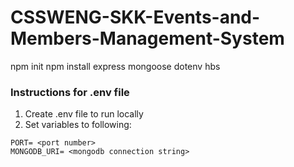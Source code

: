 # CSSWENG-SKK-Events-and-Members-Management-System

npm init npm install express mongoose dotenv hbs

### Instructions for .env file
1. Create .env file to run locally
2. Set variables to following:
```
PORT= <port number>
MONGODB_URI= <mongodb connection string>
```


